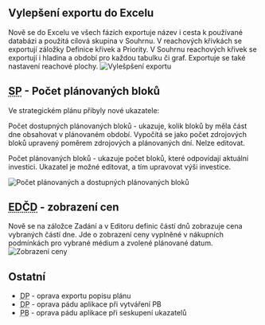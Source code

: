 ﻿---
categories: [fenix]
layout: fenix
---
## Vylepšení exportu do Excelu
Nově se do Excelu ve všech fázích exportuje název i cesta k používané databázi a použitá cílová skupina v Souhrnu. V reachových křivkách se exportují záložky Definice křivek a Priority. V Souhrnu reachových křivek se exportují i hladina a období pro každou tabulku či graf. Exportuje se také nastavení reachové plochy.
![Vylešpšení exportu]({{site.url}}/data/exportnewandbetter.PNG "Vylepšení exportu")

## <abbr title="Strategický plán">SP</abbr> - Počet plánovaných bloků
Ve strategickém plánu přibyly nové ukazatele:

Počet dostupných plánovaných bloků - ukazuje, kolik bloků by měla část dne obsahovat v plánovaném období. Vypočítá se jako počet zdrojových bloků upravený poměrem zdrojových a plánovaných dní. Nelze editovat.

Počet plánovaných bloků - ukazuje počet bloků, které odpovídají aktuální investici. Ukazatel je možné editovat, a tím upravovat výši investice.

![Počet plánovaných a dostupných plánovaných bloků]({{site.url}}/data/planovanebloky.png "Počet plánovaných a dostupných plánovaných bloků")

## <abbr title="Editor definic částí dnů">EDČD</abbr> - zobrazení cen
Nově se na záložce Zadání a v Editoru definic částí dnů zobrazuje cena vybraných částí dne. Jde o zobrazení ceny vyplněné v nákupních podmínkách pro vybrané médium a zvolené plánované datum.
![Zobrazení ceny]({{site.url}}/data/cenavzadani.png "Zobrazení ceny")

 
## Ostatní
<ul>
<li><abbr title="Detailní plán">DP</abbr> - oprava exportu popisu plánu</li>
<li><abbr title="Detailní plán">DP</abbr> - oprava pádu aplikace při vytváření PB</li>
<li><abbr title="Postbuy">PB</abbr> - oprava pádu aplikace při seskupení ukazatelů</li>
</ul>
